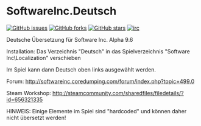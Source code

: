 # SoftwareInc.Deutsch

[![GitHub issues](https://img.shields.io/github/issues/PietsHost/SoftwareInc.Deutsch.svg)](https://github.com/PietsHost/SoftwareInc.Deutsch/issues)
[![GitHub forks](https://img.shields.io/github/forks/PietsHost/SoftwareInc.Deutsch.svg)](https://github.com/PietsHost/SoftwareInc.Deutsch/network)
[![GitHub stars](https://img.shields.io/github/stars/PietsHost/SoftwareInc.Deutsch.svg)](https://github.com/PietsHost/SoftwareInc.Deutsch/stargazers)
[![irc](https://img.shields.io/badge/IRC-%23pietshost%20on%20freenode-orange.svg)](https://webchat.freenode.net/?channels=pietshost)

Deutsche Übersetzung für Software Inc. Alpha 9.6



Installation: 
Das Verzeichnis "Deutsch" in das Spielverzeichnis "Software Inc\Localization" verschieben

Im Spiel kann dann Deutsch oben links ausgewählt werden.


Forum: http://softwareinc.coredumping.com/forum/index.php?topic=499.0

Steam Workshop: http://steamcommunity.com/sharedfiles/filedetails/?id=656321335

HINWEIS: 
Einige Elemente im Spiel sind "hardcoded" und können daher nicht übersetzt werden!
